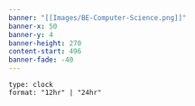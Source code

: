 ```yaml
---
banner: "[[Images/BE-Computer-Science.png]]"
banner-x: 50
banner-y: 4
banner-height: 270
content-start: 496
banner-fade: -40
---
```


```widgets
type: clock
format: "12hr" | "24hr"
```



